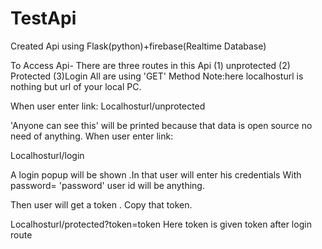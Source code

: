# TestApi
Created Api using Flask(python)+firebase(Realtime Database)

To Access Api-
There are three routes in this Api 
(1) unprotected 
(2) Protected
(3)Login
All are using 'GET' Method
Note:here localhosturl is nothing but url of your local PC.

When user enter link:
Localhosturl/unprotected

'Anyone can see this' will be printed because that data is open source no need of anything.
When user enter link:

Localhosturl/login

A login popup will be shown .In that user will enter his credentials
With password= 'password'
user id will be anything.

Then user will get a token . Copy that token.

Localhosturl/protected?token=token
Here token is  given token after login route





